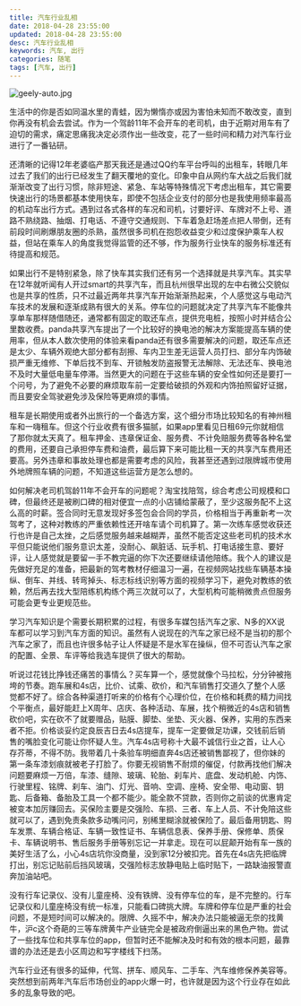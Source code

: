 ```yaml
---
title: 汽车行业乱相
date: 2018-04-28 23:55:00
updated: 2018-04-28 23:55:00
desc: 汽车行业乱相
keywords: 汽车, 出行
categories: 随笔
tags: [汽车, 出行]
---
```


![geely-auto.jpg](/images/geely-auto.jpg)

生活中的你是否如同温水里的青蛙，因为懒惰亦或因为害怕未知而不敢改变，直到你再没有机会去尝试。<!--more-->作为一个驾龄11年不会开车的老司机，由于近期对用车有了迫切的需求，痛定思痛我决定必须作出一些改变，花了一些时间和精力对汽车行业进行了一番钻研。

还清晰的记得12年老婆临产那天我还是通过QQ约车平台呼叫的出租车，转眼几年过去了我们的出行已经发生了翻天覆地的变化。印象中自从网约车大战之后我们就渐渐改变了出行习惯，除非短途、紧急、车站等特殊情况下考虑出租车，其它需要快速出行的场景都基本使用快车，即使不包括企业支付的部分也是我使用频率最高的机动车出行方式。遇到过各式各样的车况和司机，讨要好评、车牌对不上号、道路不熟绕路、抽烟、打电话、不遵守交通规则、下车着急赶场差点把人带倒，还有前段时间刷爆朋友圈的杀熟，虽然很多司机在抱怨收益变少和过度保护乘车人权益，但站在乘车人的角度我觉得监管的还不够，作为服务行业快车的服务标准还有待提高和规范。

如果出行不是特别紧急，除了快车其实我们还有另一个选择就是共享汽车。其实早在12年就听闻有人开过smart的共享汽车，而且杭州很早出现的左中右微公交貌似也是共享的性质，只不过最近两年共享汽车开始渐渐热起来，个人感觉这与电动汽车技术的发展和逐渐成熟有很大的关系。停车位的问题就决定了共享汽车不能像共享单车那样随借随还，通常都有固定的取还车点，提供充电桩，按照小时并结合公里数收费。panda共享汽车提出了一个比较好的换电池的解决方案能提高车辆的使用率，但从本人数次使用的体验来看panda还有很多需要解决的问题，取还车点还是太少、车辆外观绝大部分都有刮擦、车内卫生差无运营人员打扫、部分车内饰破损严重无维修、下单后找不到车、开锁触发防盗报警无法解除、无法还车、换电池不及时大量低电量车停滞。当然更大的问题在于这些车辆的安全性如何还是要打一个问号，为了避免不必要的麻烦取车前一定要给破损的外观和内饰拍照留好证据，而且要安全驾驶避免涉及保险等更麻烦的事情。

租车是长期使用或者外出旅行的一个备选方案，这个细分市场比较知名的有神州租车和一嗨租车。但这个行业收费有很多猫腻，如果app里看见日租69元你就相信了那你就太天真了。租车押金、违章保证金、服务费、不计免赔服务费等各种名堂的费用，还要自己承担停车费和油费，最后算下来可能比租一天的共享汽车费用还要高。另外违章和事故处理也都是需要考虑的风险，我甚至还遇到过限牌城市使用外地牌照车辆的问题，不知道这些运营方是怎么想的。

如何解决老司机驾龄11年不会开车的问题呢？淘宝找陪驾，综合考虑公司规模和口碑，但最终还是被刷口碑的相对便宜一点的小店铺给蒙蔽了，至少这服务配不上这么高的时薪。签合同时无意发现好多签包会合同的学员，价格相当于再重新考一次驾考了，这种对教练的严重依赖性还开啥车请个司机算了。第一次练车感觉收获还行也许是自己太挫，之后感觉服务越来越糊弄，虽然不能否定这些老司机的技术水平但只能说他们服务意识太差，没耐心、飙脏话、玩手机、打电话接生意、要好评，让人感觉就是要留一手不教完逼的你下次还要继续请他陪练。我个人的建议是先做好充足的准备，把最新的驾考教材仔细温习一遍，在视频网站找些车辆基本操纵、倒车、并线、转弯掉头、标志标线识别等方面的视频学习下，避免对教练的依赖，然后再去找大型陪练机构练个两三次就可以了，大型机构可能稍微贵点但服务可能会更专业更规范些。

学习汽车知识是个需要长期积累的过程，有很多车媒包括汽车之家、N多的XX说车都可以学习到汽车方面的知识。虽然有人说现在的汽车之家已经不是当初的那个汽车之家了，而且也许很多帖子让人怀疑是不是水军在操纵，但不可否认汽车之家的配置、全景、车评等给我选车提供了很大的帮助。

听说过花钱比挣钱还痛苦的事情么？买车算一个，感觉就像个马拉松，分分钟被拖垮的节奏。跑车展和4s店，比价、试乘、砍价，和汽车销售打交道久了整个人感觉都不好了。综合各种渠道打听来的价格有个心理价位，在价格和耗费的精力间找个平衡点，最好能赶上X周年、店庆、各种活动、车展，找个稍微近的4s店和销售砍价吧，实在砍不了就要赠品，贴膜、脚垫、坐垫、灭火器、保养，实用的东西来者不拒。价格谈妥约定良辰吉日去4s店提车，提车一定要做足功课，交钱前后销售的嘴脸变化可能让你怀疑人生。汽车4s店号称十大最不诚信行业之首，让人心存芥蒂，不得不防。我带着几十条验车明细直奔4s店还被销售鄙视了，但你妹的第一条车漆划痕就被老子打脸了。你要无视销售不耐烦的催促，付款再找他们解决问题要麻烦一万倍，车漆、缝隙、玻璃、轮胎、刹车片、底盘、发动机舱、内饰、行驶里程、铭牌、刹车、油门、灯光、音响、空调、座椅、安全带、电动窗、钥匙、后备箱、备胎及工具一个都不能少。能全款不贷款，否则你之前谈的优惠肯定被变本加厉赚回去。买保险主要是交强险、车损、三者、车上人员、不计免陪这些就可以了，遇到免责条款多动嘴问问，别稀里糊涂就被保险了。最后备用钥匙、购车发票、车辆合格证、车辆一致性证书、车辆信息表、保养手册、保修单、质保卡、车辆说明书、售后服务手册等别忘记一并拿走。现在可以屁颠开始有车一族的美好生活了么，小心4s店坑你没商量，没到家12分被扣完。首先在4s店先把临牌打出，别忘记贴前后挡风玻璃，交强险标志放静电贴上临时贴下，一路缺油报警直奔加油站吧。

没有行车记录仪、没有儿童座椅、没有铁牌、没有停车位的车，是不完整的。行车记录仪和儿童座椅没有统一标准，只能看口碑挑大牌。车牌和停车位是严重的社会问题，不是短时间可以解决的。限牌、久摇不中，解决办法只能被逼无奈的找黄牛，沪c这个奇葩的三等车牌黄牛产业链完全是被政府倒逼出来的黑色产物。尝试了一些找车位和共享车位的app，但暂时还不能解决及时和有效的根本问题，最靠谱的办法还是去小区周边和写字楼线下扫荡。

汽车行业还有很多的延伸，代驾、拼车、顺风车、二手车、汽车维修保养美容等。突然想到前两年汽车后市场创业的app火爆一时，也许就是因为这个行业存在如此多的乱象导致的吧。